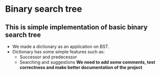 # Binary search tree
## This is simple implementation of basic binary search tree
- We made a dictionary as an application on BST.
- Dictionary has some simple features such as:
    - Successor and predecessor
    - Searching and suggestions
**We need to add some comments, test correctness and make better documentation of the project**